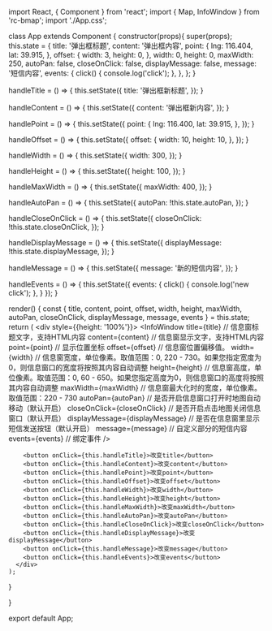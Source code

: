 import React, { Component } from 'react';
import { Map, InfoWindow } from 'rc-bmap';
import './App.css';

class App extends Component {
  constructor(props){
    super(props);
    this.state = {
      title: '弹出框标题',
      content: '弹出框内容',
      point: {
        lng: 116.404,
        lat: 39.915,
      },
      offset: {
        width: 3,
        height: 0,
      },
      width: 0,
      height: 0,
      maxWidth: 250,
      autoPan: false,
      closeOnClick: false,
      displayMessage: false,
      message: '短信内容',
      events: {
        click() {
          console.log('click');
        },
      },
    };
  }

  handleTitle = () => {
    this.setState({
      title: '弹出框新标题',
    });
  }

  handleContent = () => {
    this.setState({
      content: '弹出框新内容',
    });
  }

  handlePoint = () => {
    this.setState({
      point: {
        lng: 116.400,
        lat: 39.915,
      },
    });
  }

  handleOffset = () => {
    this.setState({
      offset: {
        width: 10,
        height: 10,
      },
    });
  }

  handleWidth = () => {
    this.setState({
      width: 300,
    });
  }

  handleHeight = () => {
    this.setState({
      height: 100,
    });
  }

  handleMaxWidth = () => {
    this.setState({
      maxWidth: 400,
    });
  }

  handleAutoPan = () => {
    this.setState({
      autoPan: !this.state.autoPan,
    });
  }

  handleCloseOnClick = () => {
    this.setState({
      closeOnClick: !this.state.closeOnClick,
    });
  }

  handleDisplayMessage = () => {
    this.setState({
      displayMessage: !this.state.displayMessage,
    });
  }

  handleMessage = () => {
    this.setState({
      message: '新的短信内容',
    });
  }

  handleEvents = () => {
    this.setState({
      events: {
        click() {
          console.log('new click');
        },
      }
    });
  }

  render() {
    const { title, content, point, offset, width, height, maxWidth, autoPan, closeOnClick, displayMessage, message, events } = this.state;
    return (
      <div style={{height: '100%'}}>
        <Map ak="WAeVpuoSBH4NswS30GNbCRrlsmdGB5Gv">
          <InfoWindow
            title={title} // 信息窗标题文字，支持HTML内容
            content={content} // 信息窗显示文字，支持HTML内容
            point={point} // 显示位置坐标
            offset={offset} // 信息窗位置偏移值。
            width={width} // 信息窗宽度，单位像素。取值范围：0, 220 - 730。如果您指定宽度为0，则信息窗口的宽度将按照其内容自动调整
            height={height} // 信息窗高度，单位像素。取值范围：0, 60 - 650。如果您指定高度为0，则信息窗口的高度将按照其内容自动调整
            maxWidth={maxWidth} // 信息窗最大化时的宽度，单位像素。取值范围：220 - 730
            autoPan={autoPan} // 是否开启信息窗口打开时地图自动移动（默认开启）
            closeOnClick={closeOnClick} // 是否开启点击地图关闭信息窗口（默认开启）
            displayMessage={displayMessage} // 是否在信息窗里显示短信发送按钮（默认开启）
            message={message} // 自定义部分的短信内容
            events={events} // 绑定事件
          />
        </Map>

        <button onClick={this.handleTitle}>改变title</button>
        <button onClick={this.handleContent}>改变content</button>
        <button onClick={this.handlePoint}>改变point</button>
        <button onClick={this.handleOffset}>改变offset</button>
        <button onClick={this.handleWidth}>改变width</button>
        <button onClick={this.handleHeight}>改变height</button>
        <button onClick={this.handleMaxWidth}>改变maxWidth</button>
        <button onClick={this.handleAutoPan}>改变autoPan</button>
        <button onClick={this.handleCloseOnClick}>改变closeOnClick</button>
        <button onClick={this.handleDisplayMessage}>改变displayMessage</button>
        <button onClick={this.handleMessage}>改变message</button>
        <button onClick={this.handleEvents}>改变events</button>
      </div>
    );
  }

}

export default App;